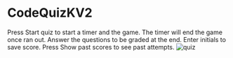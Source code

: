 # CodeQuizKV2
Press Start quiz to start a timer and the game. The timer will end the game once ran out. Answer the questions to be graded at the end. Enter initials to save score. Press Show past scores to see past attempts.
![quiz](https://github.com/KV647/CodeQuizKV2/assets/134108178/d5947141-1d59-406c-8d09-d28d0e473cc9)

